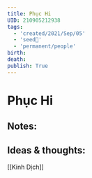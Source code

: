 ```yaml
---
title: Phục Hi
UID: 210905212938
tags:
  - 'created/2021/Sep/05'
  - 'seed🥜'
  - 'permanent/people'
birth: 
death: 
publish: True
---
```

# Phục Hi

## Notes:


## Ideas & thoughts:
[[Kinh Dịch]]
